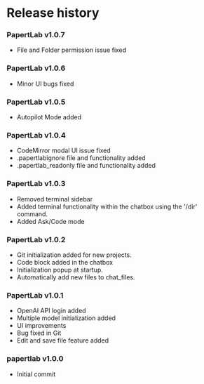 
# Release history

### PapertLab v1.0.7
- File and Folder permission issue fixed

### PapertLab v1.0.6
- Minor UI bugs fixed

### PapertLab v1.0.5
- Autopilot Mode added

### PapertLab v1.0.4
- CodeMirror modal UI issue fixed
- .papertlabignore file and functionality added
- .papertlab_readonly file and functionality added

### PapertLab v1.0.3
- Removed terminal sidebar
- Added terminal functionality within the chatbox using the '/dir' command.
- Added Ask/Code mode

### PapertLab v1.0.2
- Git initialization added for new projects.
- Code block added in the chatbox 
- Initialization popup at startup.
- Automatically add new files to chat_files. 

### PapertLab v1.0.1
- OpenAI API login added
- Multiple model initialization added
- UI improvements
- Bug fixed in Git
- Edit and save file feature added

### papertlab v1.0.0
- Initial commit